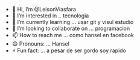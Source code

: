 - 👋 Hi, I’m @LeisonViasfara
- 👀 I’m interested in .. tecnologia
- 🌱 I’m currently learning ... usar git y visul estudio
- 💞️ I’m looking to collaborate on ... programacion
- 📫 How to reach me ... como hansel en facebook
- 😄 Pronouns: ... Hansel
- ⚡ Fun fact: ... a pesar de ser gordo soy rapido 

<!---
LeisonViasfara/LeisonViasfara is a ✨ special ✨ repository because its `README.md` (this file) appears on your GitHub profile.
You can click the Preview link to take a look at your changes.
--->
